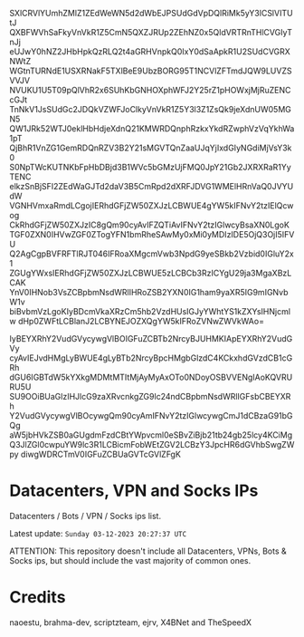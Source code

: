 SXlCRVlYUmhZMlZ1ZEdWeWN5d2dWbEJPSUdGdVpDQlRiMk5yY3lCSlVITUtJ
QXBFWVhSaFkyVnVkR1Z5CmN5QXZJRUp2ZEhNZ0x5QldVRTRnTHlCVGIyTnJj
eUJwY0hNZ2JHbHpkQzRLQ2t4aGRHVnpkQ0IxY0dSaApkR1U2SUdCVGRXNWtZ
WGtnTURNdE1USXRNakF5TXlBeE9UbzBORG95T1NCVlZFTmdJQW9LUVZSVVJV
NVUKU1U5T09pQlVhR2x6SUhKbGNHOXphWFJ2Y25rZ1pHOWxjMjRuZENCcGJt
TnNkV1JsSUdGc2JDQkVZWFJoClkyVnVkR1Z5Y3l3Z1ZsQk9jeXdnUW05MGN5
QW1JRk52WTJ0eklHbHdjeXdnQ21KMWRDQnphRzkxYkdRZwphVzVqYkhWa1pT
QjBhR1VnZG1GemRDQnRZV3B2Y21sMGVTQnZaaUJqYjIxdGIyNGdiMjVsY3k0
S0NpTWcKUTNKbFpHbDBjd3B1WVc5bGMzUjFMQ0JpY21Gb2JXRXRaR1YyTENC
elkzSnBjSFI2ZEdWaGJTd2daV3B5CmRpd2dXRFJDVG1WMElHRnVaQ0JVYUdW
VGNHVmxaRmdLCgojIERhdGFjZW50ZXJzLCBWUE4gYW5kIFNvY2tzIElQcwog
CkRhdGFjZW50ZXJzIC8gQm90cyAvIFZQTiAvIFNvY2tzIGlwcyBsaXN0LgoK
TGF0ZXN0IHVwZGF0ZTogYFN1bmRheSAwMy0xMi0yMDIzIDE5OjQ3OjI5IFVU
Q2AgCgpBVFRFTlRJT046IFRoaXMgcmVwb3NpdG9yeSBkb2Vzbid0IGluY2x1
ZGUgYWxsIERhdGFjZW50ZXJzLCBWUE5zLCBCb3RzICYgU29ja3MgaXBzLCAK
YnV0IHNob3VsZCBpbmNsdWRlIHRoZSB2YXN0IG1ham9yaXR5IG9mIGNvbW1v
biBvbmVzLgoKIyBDcmVkaXRzCm5hb2VzdHUsIGJyYWhtYS1kZXYsIHNjcmlw
dHp0ZWFtLCBlanJ2LCBYNEJOZXQgYW5kIFRoZVNwZWVkWAo=

IyBEYXRhY2VudGVycywgVlBOIGFuZCBTb2NrcyBJUHMKIApEYXRhY2VudGVy
cyAvIEJvdHMgLyBWUE4gLyBTb2NrcyBpcHMgbGlzdC4KCkxhdGVzdCB1cGRh
dGU6IGBTdW5kYXkgMDMtMTItMjAyMyAxOTo0NDoyOSBVVENgIAoKQVRURU5U
SU9OOiBUaGlzIHJlcG9zaXRvcnkgZG9lc24ndCBpbmNsdWRlIGFsbCBEYXRh
Y2VudGVycywgVlBOcywgQm90cyAmIFNvY2tzIGlwcywgCmJ1dCBzaG91bGQg
aW5jbHVkZSB0aGUgdmFzdCBtYWpvcml0eSBvZiBjb21tb24gb25lcy4KCiMg
Q3JlZGl0cwpuYW9lc3R1LCBicmFobWEtZGV2LCBzY3JpcHR6dGVhbSwgZWpy
diwgWDRCTmV0IGFuZCBUaGVTcGVlZFgK

# Datacenters, VPN and Socks IPs
 
Datacenters / Bots / VPN / Socks ips list.

Latest update: `Sunday 03-12-2023 20:27:37 UTC` 

ATTENTION: This repository doesn't include all Datacenters, VPNs, Bots & Socks ips, 
but should include the vast majority of common ones.

# Credits
naoestu, brahma-dev, scriptzteam, ejrv, X4BNet and TheSpeedX
